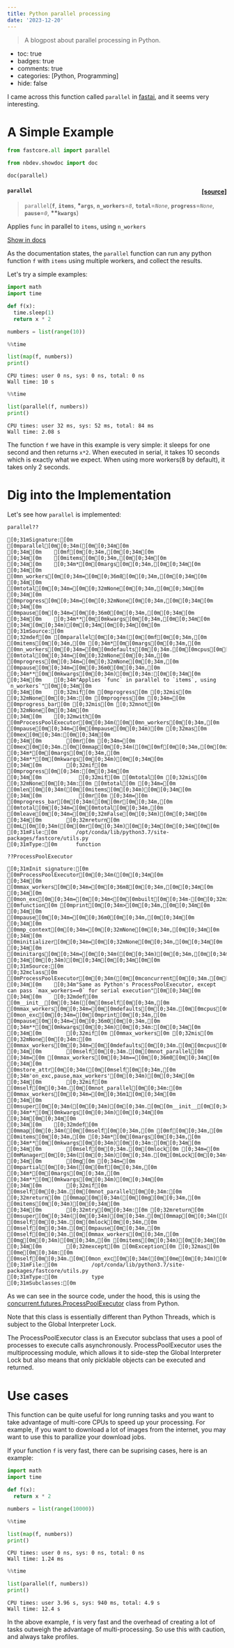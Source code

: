 ```yaml
---
title: Python parallel processing
date: '2023-12-20'
---
```


> A blogpost about parallel processing in Python.

- toc: true 
- badges: true
- comments: true
- categories: [Python, Programming]
- hide: false

I came across this function called `parallel` in [fastai](https://github.com/fastai/fastai), and it seems very interesting.

# A Simple Example

```python
from fastcore.all import parallel
```

```python
from nbdev.showdoc import doc
```

```python
doc(parallel)
```

<h4 id="parallel" class="doc_header"><code>parallel</code><a href="https://github.com/fastai/fastcore/tree/master/fastcore/utils.py#L715" class="source_link" style="float:right">[source]</a></h4><blockquote><p><code>parallel</code>(<strong><code>f</code></strong>, <strong><code>items</code></strong>, <strong>*<code>args</code></strong>, <strong><code>n_workers</code></strong>=<em><code>8</code></em>, <strong><code>total</code></strong>=<em><code>None</code></em>, <strong><code>progress</code></strong>=<em><code>None</code></em>, <strong><code>pause</code></strong>=<em><code>0</code></em>, <strong>**<code>kwargs</code></strong>)</p>
</blockquote>
<p>Applies <code>func</code> in parallel to <code>items</code>, using <code>n_workers</code></p>
<p><a href="https://fastcore.fast.ai/utils#parallel" target="_blank" rel="noreferrer noopener">Show in docs</a></p>

As the documentation states, the `parallel` function can run any python function `f` with `items` using multiple workers, and collect the results.

Let's try a simple examples:

```python
import math
import time

def f(x):
  time.sleep(1)
  return x * 2

numbers = list(range(10))
```

```python
%%time

list(map(f, numbers))
print()
```

    
    CPU times: user 0 ns, sys: 0 ns, total: 0 ns
    Wall time: 10 s

```python
%%time

list(parallel(f, numbers))
print()
```

    
    CPU times: user 32 ms, sys: 52 ms, total: 84 ms
    Wall time: 2.08 s

The function `f` we have in this example is very simple: it sleeps for one second and then returns `x*2`. When executed in serial, it takes 10 seconds which is exactly
what we expect. When using more workers(8 by default), it takes only 2 seconds.

# Dig into the Implementation

Let's see how `parallel` is implemented:

```python
parallel??
```

    [0;31mSignature:[0m
    [0mparallel[0m[0;34m([0m[0;34m[0m
    [0;34m[0m    [0mf[0m[0;34m,[0m[0;34m[0m
    [0;34m[0m    [0mitems[0m[0;34m,[0m[0;34m[0m
    [0;34m[0m    [0;34m*[0m[0margs[0m[0;34m,[0m[0;34m[0m
    [0;34m[0m    [0mn_workers[0m[0;34m=[0m[0;36m8[0m[0;34m,[0m[0;34m[0m
    [0;34m[0m    [0mtotal[0m[0;34m=[0m[0;32mNone[0m[0;34m,[0m[0;34m[0m
    [0;34m[0m    [0mprogress[0m[0;34m=[0m[0;32mNone[0m[0;34m,[0m[0;34m[0m
    [0;34m[0m    [0mpause[0m[0;34m=[0m[0;36m0[0m[0;34m,[0m[0;34m[0m
    [0;34m[0m    [0;34m**[0m[0mkwargs[0m[0;34m,[0m[0;34m[0m
    [0;34m[0m[0;34m)[0m[0;34m[0m[0;34m[0m[0m
    [0;31mSource:[0m   
    [0;32mdef[0m [0mparallel[0m[0;34m([0m[0mf[0m[0;34m,[0m [0mitems[0m[0;34m,[0m [0;34m*[0m[0margs[0m[0;34m,[0m [0mn_workers[0m[0;34m=[0m[0mdefaults[0m[0;34m.[0m[0mcpus[0m[0;34m,[0m [0mtotal[0m[0;34m=[0m[0;32mNone[0m[0;34m,[0m [0mprogress[0m[0;34m=[0m[0;32mNone[0m[0;34m,[0m [0mpause[0m[0;34m=[0m[0;36m0[0m[0;34m,[0m [0;34m**[0m[0mkwargs[0m[0;34m)[0m[0;34m:[0m[0;34m[0m
    [0;34m[0m    [0;34m"Applies `func` in parallel to `items`, using `n_workers`"[0m[0;34m[0m
    [0;34m[0m    [0;32mif[0m [0mprogress[0m [0;32mis[0m [0;32mNone[0m[0;34m:[0m [0mprogress[0m [0;34m=[0m [0mprogress_bar[0m [0;32mis[0m [0;32mnot[0m [0;32mNone[0m[0;34m[0m
    [0;34m[0m    [0;32mwith[0m [0mProcessPoolExecutor[0m[0;34m([0m[0mn_workers[0m[0;34m,[0m [0mpause[0m[0;34m=[0m[0mpause[0m[0;34m)[0m [0;32mas[0m [0mex[0m[0;34m:[0m[0;34m[0m
    [0;34m[0m        [0mr[0m [0;34m=[0m [0mex[0m[0;34m.[0m[0mmap[0m[0;34m([0m[0mf[0m[0;34m,[0m[0mitems[0m[0;34m,[0m [0;34m*[0m[0margs[0m[0;34m,[0m [0;34m**[0m[0mkwargs[0m[0;34m)[0m[0;34m[0m
    [0;34m[0m        [0;32mif[0m [0mprogress[0m[0;34m:[0m[0;34m[0m
    [0;34m[0m            [0;32mif[0m [0mtotal[0m [0;32mis[0m [0;32mNone[0m[0;34m:[0m [0mtotal[0m [0;34m=[0m [0mlen[0m[0;34m([0m[0mitems[0m[0;34m)[0m[0;34m[0m
    [0;34m[0m            [0mr[0m [0;34m=[0m [0mprogress_bar[0m[0;34m([0m[0mr[0m[0;34m,[0m [0mtotal[0m[0;34m=[0m[0mtotal[0m[0;34m,[0m [0mleave[0m[0;34m=[0m[0;32mFalse[0m[0;34m)[0m[0;34m[0m
    [0;34m[0m        [0;32mreturn[0m [0mL[0m[0;34m([0m[0mr[0m[0;34m)[0m[0;34m[0m[0;34m[0m[0m
    [0;31mFile:[0m      /opt/conda/lib/python3.7/site-packages/fastcore/utils.py
    [0;31mType:[0m      function

```python
??ProcessPoolExecutor
```

    [0;31mInit signature:[0m
    [0mProcessPoolExecutor[0m[0;34m([0m[0;34m[0m
    [0;34m[0m    [0mmax_workers[0m[0;34m=[0m[0;36m8[0m[0;34m,[0m[0;34m[0m
    [0;34m[0m    [0mon_exc[0m[0;34m=[0m[0;34m<[0m[0mbuilt[0m[0;34m-[0m[0;32min[0m [0mfunction[0m [0mprint[0m[0;34m>[0m[0;34m,[0m[0;34m[0m
    [0;34m[0m    [0mpause[0m[0;34m=[0m[0;36m0[0m[0;34m,[0m[0;34m[0m
    [0;34m[0m    [0mmp_context[0m[0;34m=[0m[0;32mNone[0m[0;34m,[0m[0;34m[0m
    [0;34m[0m    [0minitializer[0m[0;34m=[0m[0;32mNone[0m[0;34m,[0m[0;34m[0m
    [0;34m[0m    [0minitargs[0m[0;34m=[0m[0;34m([0m[0;34m)[0m[0;34m,[0m[0;34m[0m
    [0;34m[0m[0;34m)[0m[0;34m[0m[0;34m[0m[0m
    [0;31mSource:[0m        
    [0;32mclass[0m [0mProcessPoolExecutor[0m[0;34m([0m[0mconcurrent[0m[0;34m.[0m[0mfutures[0m[0;34m.[0m[0mProcessPoolExecutor[0m[0;34m)[0m[0;34m:[0m[0;34m[0m
    [0;34m[0m    [0;34m"Same as Python's ProcessPoolExecutor, except can pass `max_workers==0` for serial execution"[0m[0;34m[0m
    [0;34m[0m    [0;32mdef[0m [0m__init__[0m[0;34m([0m[0mself[0m[0;34m,[0m [0mmax_workers[0m[0;34m=[0m[0mdefaults[0m[0;34m.[0m[0mcpus[0m[0;34m,[0m [0mon_exc[0m[0;34m=[0m[0mprint[0m[0;34m,[0m [0mpause[0m[0;34m=[0m[0;36m0[0m[0;34m,[0m [0;34m**[0m[0mkwargs[0m[0;34m)[0m[0;34m:[0m[0;34m[0m
    [0;34m[0m        [0;32mif[0m [0mmax_workers[0m [0;32mis[0m [0;32mNone[0m[0;34m:[0m [0mmax_workers[0m[0;34m=[0m[0mdefaults[0m[0;34m.[0m[0mcpus[0m[0;34m[0m
    [0;34m[0m        [0mself[0m[0;34m.[0m[0mnot_parallel[0m [0;34m=[0m [0mmax_workers[0m[0;34m==[0m[0;36m0[0m[0;34m[0m
    [0;34m[0m        [0mstore_attr[0m[0;34m([0m[0mself[0m[0;34m,[0m [0;34m'on_exc,pause,max_workers'[0m[0;34m)[0m[0;34m[0m
    [0;34m[0m        [0;32mif[0m [0mself[0m[0;34m.[0m[0mnot_parallel[0m[0;34m:[0m [0mmax_workers[0m[0;34m=[0m[0;36m1[0m[0;34m[0m
    [0;34m[0m        [0msuper[0m[0;34m([0m[0;34m)[0m[0;34m.[0m[0m__init__[0m[0;34m([0m[0mmax_workers[0m[0;34m,[0m [0;34m**[0m[0mkwargs[0m[0;34m)[0m[0;34m[0m
    [0;34m[0m[0;34m[0m
    [0;34m[0m    [0;32mdef[0m [0mmap[0m[0;34m([0m[0mself[0m[0;34m,[0m [0mf[0m[0;34m,[0m [0mitems[0m[0;34m,[0m [0;34m*[0m[0margs[0m[0;34m,[0m [0;34m**[0m[0mkwargs[0m[0;34m)[0m[0;34m:[0m[0;34m[0m
    [0;34m[0m        [0mself[0m[0;34m.[0m[0mlock[0m [0;34m=[0m [0mManager[0m[0;34m([0m[0;34m)[0m[0;34m.[0m[0mLock[0m[0;34m([0m[0;34m)[0m[0;34m[0m
    [0;34m[0m        [0mg[0m [0;34m=[0m [0mpartial[0m[0;34m([0m[0mf[0m[0;34m,[0m [0;34m*[0m[0margs[0m[0;34m,[0m [0;34m**[0m[0mkwargs[0m[0;34m)[0m[0;34m[0m
    [0;34m[0m        [0;32mif[0m [0mself[0m[0;34m.[0m[0mnot_parallel[0m[0;34m:[0m [0;32mreturn[0m [0mmap[0m[0;34m([0m[0mg[0m[0;34m,[0m [0mitems[0m[0;34m)[0m[0;34m[0m
    [0;34m[0m        [0;32mtry[0m[0;34m:[0m [0;32mreturn[0m [0msuper[0m[0;34m([0m[0;34m)[0m[0;34m.[0m[0mmap[0m[0;34m([0m[0mpartial[0m[0;34m([0m[0m_call[0m[0;34m,[0m [0mself[0m[0;34m.[0m[0mlock[0m[0;34m,[0m [0mself[0m[0;34m.[0m[0mpause[0m[0;34m,[0m [0mself[0m[0;34m.[0m[0mmax_workers[0m[0;34m,[0m [0mg[0m[0;34m)[0m[0;34m,[0m [0mitems[0m[0;34m)[0m[0;34m[0m
    [0;34m[0m        [0;32mexcept[0m [0mException[0m [0;32mas[0m [0me[0m[0;34m:[0m [0mself[0m[0;34m.[0m[0mon_exc[0m[0;34m([0m[0me[0m[0;34m)[0m[0;34m[0m[0;34m[0m[0m
    [0;31mFile:[0m           /opt/conda/lib/python3.7/site-packages/fastcore/utils.py
    [0;31mType:[0m           type
    [0;31mSubclasses:[0m     

As we can see in the source code, under the hood, this is using the [concurrent.futures.ProcessPoolExecutor](https://docs.python.org/3/library/concurrent.futures.html#concurrent.futures.ProcessPoolExecutor) class from Python.

Note that this class is essentially different than Python Threads, which is subject to the Global Interpreter Lock.

The ProcessPoolExecutor class is an Executor subclass that uses a pool of processes to execute calls asynchronously. ProcessPoolExecutor uses the multiprocessing module, which allows it to side-step the Global Interpreter Lock but also means that only picklable objects can be executed and returned.

# Use cases

This function can be quite useful for long running tasks and you want to take advantage of multi-core CPUs to speed up your processing. For example, if you want to download a lot of images from the internet, you may want to use this to parallize your download jobs. 

If your function `f` is very fast, there can be suprising cases, here is an example:

```python
import math
import time

def f(x):
  return x * 2

numbers = list(range(10000))
```

```python
%%time

list(map(f, numbers))
print()
```

    
    CPU times: user 0 ns, sys: 0 ns, total: 0 ns
    Wall time: 1.24 ms

```python
%%time

list(parallel(f, numbers))
print()
```

    
    CPU times: user 3.96 s, sys: 940 ms, total: 4.9 s
    Wall time: 12.4 s

In the above example, `f` is very fast and the overhead of creating a lot of tasks outweigh the advantage of multi-processing. So use this with caution, and always take profiles.
